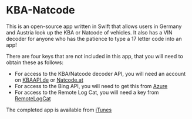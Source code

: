 # KBA-Natcode

This is an open-source app written in Swift that allows users in Germany and Austria look up the KBA or Natcode
of vehicles. It also has a VIN decoder for anyone who has the patience to type a 17 letter code into an app!

There are four keys that are not included in this app, that you will need to obtain these as follows:

* For access to the KBA/Natcode decoder API, you will need an account on [KBAAPI.de](http://www.kbaapi.de) or [Natcode.at](http://www.natcode.at)
* For access to the Bing API, you will need to get this from [Azure](https://azure.microsoft.com/en-gb/try/cognitive-services/)
* For access to the Remote Log Cat, you will need a key from [RemoteLogCat](http://www.remotelogcat.com)

The completed app is available from [iTunes](https://geo.itunes.apple.com/us/app/kba-und-natcode/id1378122352?mt=8&uo=4&at=1000l9tW)


